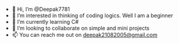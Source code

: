 - 👋 Hi, I’m @Deepak7781
- 👀 I’m interested in thinking of coding logics. Well I am a beginner
- 🌱 I’m currently learning C#
- 💞️ I’m looking to collaborate on simple and mini projects
- 📫 You can reach me out on deepak21082005@gmail.com

<!---
Deepak7781/Deepak7781 is a ✨ special ✨ repository because its `README.md` (this file) appears on your GitHub profile.
You can click the Preview link to take a look at your changes.
--->
